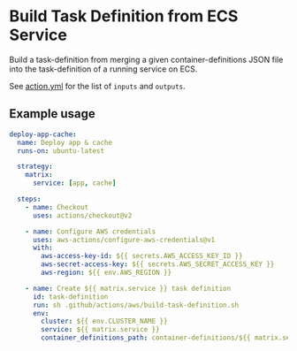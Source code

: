 # Build Task Definition from ECS Service

Build a task-definition from merging a given container-definitions JSON file into the task-definition of a running service on ECS.

See [action.yml](./action.yml) for the list of `inputs` and `outputs`.

## Example usage

```yaml
deploy-app-cache:
  name: Deploy app & cache
  runs-on: ubuntu-latest

  strategy:
    matrix:
      service: [app, cache]

  steps:
    - name: Checkout
      uses: actions/checkout@v2

    - name: Configure AWS credentials
      uses: aws-actions/configure-aws-credentials@v1
      with:
        aws-access-key-id: ${{ secrets.AWS_ACCESS_KEY_ID }}
        aws-secret-access-key: ${{ secrets.AWS_SECRET_ACCESS_KEY }}
        aws-region: ${{ env.AWS_REGION }}

    - name: Create ${{ matrix.service }} task definition
      id: task-definition
      run: sh .github/actions/aws/build-task-definition.sh
      env:
        cluster: ${{ env.CLUSTER_NAME }}
        service: ${{ matrix.service }}
        container_definitions_path: container-definitions/${{ matrix.service }}.json
```
